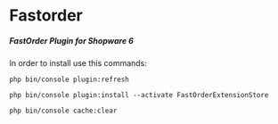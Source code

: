 # Fastorder
##### FastOrder Plugin for Shopware 6

In order to install use this commands:

`php bin/console plugin:refresh
`

`php bin/console plugin:install --activate FastOrderExtensionStore
`

`php bin/console cache:clear`